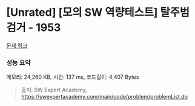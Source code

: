 # [Unrated] [모의 SW 역량테스트] 탈주범 검거 - 1953 

[문제 링크](https://swexpertacademy.com/main/code/problem/problemDetail.do?contestProbId=AV5PpLlKAQ4DFAUq) 

### 성능 요약

메모리: 24,260 KB, 시간: 137 ms, 코드길이: 4,407 Bytes



> 출처: SW Expert Academy, https://swexpertacademy.com/main/code/problem/problemList.do